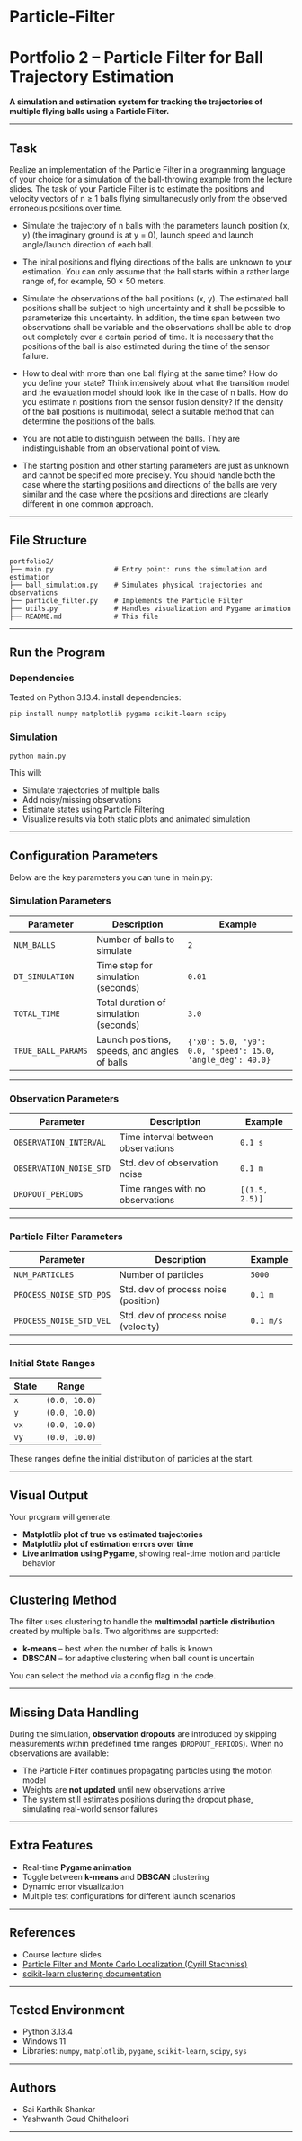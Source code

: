 # Particle-Filter

# Portfolio 2 – Particle Filter for Ball Trajectory Estimation

**A simulation and estimation system for tracking the trajectories of multiple flying balls using a Particle Filter.**

---

## Task

Realize an implementation of the Particle Filter in a programming language of your choice for a simulation of the ball-throwing example from the lecture slides. The task of your Particle Filter is to estimate the positions and velocity vectors of n ≥ 1 balls flying simultaneously only from the observed erroneous positions over time.

 - Simulate the trajectory of n balls with the parameters launch position (x, y) (the imaginary ground is at y = 0), launch speed and launch angle/launch direction of each ball.

 - The inital positions and flying directions of the balls are unknown to your estimation. You can only assume that the ball starts within a rather large range of, for example, 50 × 50 meters.

 - Simulate the observations of the ball positions (x, y). The estimated ball positions shall be subject to high uncertainty and it shall be possible to parameterize this uncertainty. In addition, the time span between two observations shall be variable and the observations shall be able to drop out completely over a certain period of time. It is necessary that the positions of the ball is also estimated during the time of the sensor failure.
  
 - How to deal with more than one ball flying at the same time? How do you define your state? Think intensively about what the transition model and the evaluation model should look like in the case of n balls. How do you estimate n positions from the sensor fusion density? If the density of the ball positions is multimodal, select a suitable method that can determine the positions of the balls.
  
 - You are not able to distinguish between the balls. They are indistinguishable from an observational point of view.
  
 - The starting position and other starting parameters are just as unknown and cannot be specified more precisely. You should handle both the case where the starting positions and directions of the balls are very similar and the case where the positions and directions are clearly different in one common approach.




---

## File Structure

```
portfolio2/
├── main.py               # Entry point: runs the simulation and estimation
├── ball_simulation.py    # Simulates physical trajectories and observations
├── particle_filter.py    # Implements the Particle Filter
├── utils.py              # Handles visualization and Pygame animation
├── README.md             # This file
```

---

## Run the Program

### Dependencies

Tested on Python 3.13.4. install dependencies:

```bash
pip install numpy matplotlib pygame scikit-learn scipy
```

### Simulation

```bash
python main.py
```

This will:
- Simulate trajectories of multiple balls
- Add noisy/missing observations
- Estimate states using Particle Filtering
- Visualize results via both static plots and animated simulation

---

## Configuration Parameters

Below are the key parameters you can tune in main.py:

### Simulation Parameters

| Parameter | Description | Example |
|----------|-------------|-------|
| `NUM_BALLS` | Number of balls to simulate | `2` |
| `DT_SIMULATION` | Time step for simulation (seconds) | `0.01` |
| `TOTAL_TIME` | Total duration of simulation (seconds) | `3.0` |
| `TRUE_BALL_PARAMS` | Launch positions, speeds, and angles of balls | `{'x0': 5.0, 'y0': 0.0, 'speed': 15.0, 'angle_deg': 40.0}` |

---

### Observation Parameters

| Parameter | Description | Example |
|----------|-------------|-------|
| `OBSERVATION_INTERVAL` | Time interval between observations | `0.1 s` |
| `OBSERVATION_NOISE_STD` | Std. dev of observation noise | `0.1 m` |
| `DROPOUT_PERIODS` | Time ranges with no observations | `[(1.5, 2.5)]` |

---

### Particle Filter Parameters

| Parameter | Description | Example |
|----------|-------------|-------|
| `NUM_PARTICLES` | Number of particles | `5000` |
| `PROCESS_NOISE_STD_POS` | Std. dev of process noise (position) | `0.1 m` |
| `PROCESS_NOISE_STD_VEL` | Std. dev of process noise (velocity) | `0.1 m/s` |

---

### Initial State Ranges

| State | Range |
|-------|-------|
| `x` | `(0.0, 10.0)` |
| `y` | `(0.0, 10.0)` |
| `vx` | `(0.0, 10.0)` |
| `vy` | `(0.0, 10.0)` |

These ranges define the initial distribution of particles at the start.

---

## Visual Output

Your program will generate:

- **Matplotlib plot of true vs estimated trajectories**  
- **Matplotlib plot of estimation errors over time**  
- **Live animation using Pygame**, showing real-time motion and particle behavior

---

## Clustering Method

The filter uses clustering to handle the **multimodal particle distribution** created by multiple balls. Two algorithms are supported:

- **k-means** – best when the number of balls is known
- **DBSCAN** – for adaptive clustering when ball count is uncertain

You can select the method via a config flag in the code.

---

## Missing Data Handling

During the simulation, **observation dropouts** are introduced by skipping measurements within predefined time ranges (`DROPOUT_PERIODS`). When no observations are available:
- The Particle Filter continues propagating particles using the motion model
- Weights are **not updated** until new observations arrive
- The system still estimates positions during the dropout phase, simulating real-world sensor failures

---

## Extra Features

- Real-time **Pygame animation**
- Toggle between **k-means** and **DBSCAN** clustering
- Dynamic error visualization
- Multiple test configurations for different launch scenarios

---

## References

- Course lecture slides
- [Particle Filter and Monte Carlo Localization (Cyrill Stachniss)](https://www.youtube.com/watch?v=MsYlueVDLI0&list=WL&index=1&t=2104s&ab_channel=CyrillStachniss)
- [scikit-learn clustering documentation](https://scikit-learn.org/stable/modules/clustering.html)

---

## Tested Environment

- Python 3.13.4
- Windows 11
- Libraries: `numpy`, `matplotlib`, `pygame`, `scikit-learn`, `scipy`, `sys`

---

## Authors
- Sai Karthik Shankar  
- Yashwanth Goud Chithaloori
---
